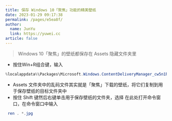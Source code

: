 ```yaml
---
title: 保存 Windows 10「聚焦」功能的精美壁纸
date: 2023-01-29 09:17:38
permalink: /pages/e5ea8f/
author: 
  name: JunYu
  link: https://yuwei.cc
article: false
---
```

> Windows 10「聚焦」的壁纸都保存在 Assets 隐藏文件夹里

- 按住Win+R组合键，输入
```powershell
%localappdata%\Packages\Microsoft.Windows.ContentDeliveryManager_cw5n1h2txyewy\LocalState\Assets
```
- Assets 文件夹中的乱码文件其实就是「聚焦」下载的壁纸，将它们复制到用于保存壁纸的目标文件夹中
- 按住 Shift 键然后右键单击用于保存壁纸的文件夹，选择 在此处打开命令窗口，在命令窗口中输入
```powershell
 ren . *.jpg 
```
